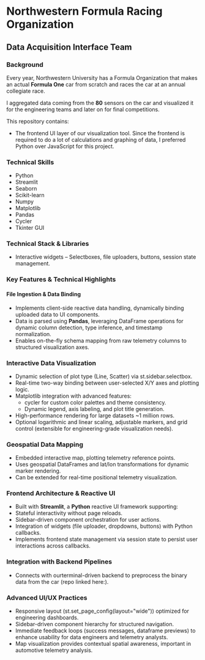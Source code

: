# Northwestern Formula Racing Organization

## Data Acquisition Interface Team

### Background
Every year, Northwestern University has a Formula Organization that makes an actual **Formula One** car from scratch and races the car at an annual collegiate race.

I aggregated data coming from the **80** sensors on the car and visualized it for the engineering teams and later on for final competitions.

This repository contains:
- The frontend UI layer of our visualization tool. Since the frontend is required to do a lot of calculations and graphing of data, I preferred Python over JavaScript for this project.

### Technical Skills
- Python
- Streamlit
- Seaborn
- Scikit-learn
- Numpy
- Matplotlib
- Pandas
- Cycler 
- Tkinter GUI

### Technical Stack & Libraries

- Interactive widgets – Selectboxes, file uploaders, buttons, session state management.

### Key Features & Technical Highlights
#### File Ingestion & Data Binding

- Implements client-side reactive data handling, dynamically binding uploaded data to UI components.
- Data is parsed using **Pandas**, leveraging DataFrame operations for dynamic column detection, type inference, and timestamp normalization.
- Enables on-the-fly schema mapping from raw telemetry columns to structured visualization axes.

### Interactive Data Visualization

- Dynamic selection of plot type (Line, Scatter) via st.sidebar.selectbox.
- Real-time two-way binding between user-selected X/Y axes and plotting logic.
- Matplotlib integration with advanced features:
  - cycler for custom color palettes and theme consistency.
  - Dynamic legend, axis labeling, and plot title generation.
- High-performance rendering for large datasets ~1 million rows.
- Optional logarithmic and linear scaling, adjustable markers, and grid control (extensible for engineering-grade visualization needs).

### Geospatial Data Mapping

- Embedded interactive map, plotting telemetry reference points.
- Uses geospatial DataFrames and lat/lon transformations for dynamic marker rendering.
- Can be extended for real-time positional telemetry visualization.

### Frontend Architecture & Reactive UI

- Built with **Streamlit**, a **Python** reactive UI framework supporting:
- Stateful interactivity without page reloads.
- Sidebar-driven component orchestration for user actions.
- Integration of widgets (file uploader, dropdowns, buttons) with Python callbacks.
- Implements frontend state management via session state to persist user interactions across callbacks.

### Integration with Backend Pipelines

- Connects with ourterminal-driven backend to preprocess the binary data from the car (repo linked here:).

### Advanced UI/UX Practices
- Responsive layout (st.set_page_config(layout="wide")) optimized for engineering dashboards.
- Sidebar-driven component hierarchy for structured navigation.
- Immediate feedback loops (success messages, dataframe previews) to enhance usability for data engineers and telemetry analysts.
- Map visualization provides contextual spatial awareness, important in automotive telemetry analysis.

